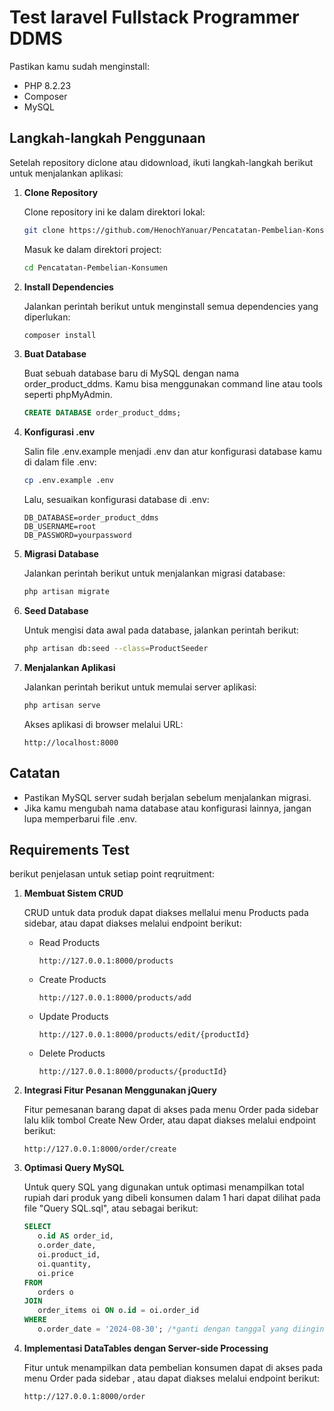 # Test laravel Fullstack Programmer DDMS

Pastikan kamu sudah menginstall:
- PHP 8.2.23
- Composer
- MySQL

## Langkah-langkah Penggunaan

Setelah repository diclone atau didownload, ikuti langkah-langkah berikut untuk menjalankan aplikasi:

1. **Clone Repository**
   
   Clone repository ini ke dalam direktori lokal:

   ```bash
   git clone https://github.com/HenochYanuar/Pencatatan-Pembelian-Konsumen.git
   ```

   Masuk ke dalam direktori project:

   ```bash
   cd Pencatatan-Pembelian-Konsumen
   ```

2. **Install Dependencies**

   Jalankan perintah berikut untuk menginstall semua dependencies yang diperlukan:

   ```bash
   composer install
   ```

3. **Buat Database**

   Buat sebuah database baru di MySQL dengan nama order_product_ddms. Kamu bisa menggunakan command line atau tools seperti phpMyAdmin.

   ```sql
   CREATE DATABASE order_product_ddms;
   ```

4. **Konfigurasi .env**

   Salin file .env.example menjadi .env dan atur konfigurasi database kamu di dalam file .env:

   ```bash
   cp .env.example .env
   ```

   Lalu, sesuaikan konfigurasi database di .env:

   ```dotenv
   DB_DATABASE=order_product_ddms
   DB_USERNAME=root
   DB_PASSWORD=yourpassword
   ```

5. **Migrasi Database**

   Jalankan perintah berikut untuk menjalankan migrasi database:

   ```bash
   php artisan migrate
   ```

6. **Seed Database**

   Untuk mengisi data awal pada database, jalankan perintah berikut:

   ```bash
   php artisan db:seed --class=ProductSeeder
   ```

7. **Menjalankan Aplikasi**

   Jalankan perintah berikut untuk memulai server aplikasi:

   ```bash
   php artisan serve
   ```

   Akses aplikasi di browser melalui URL:

   ```text
   http://localhost:8000
   ```

## Catatan

  - Pastikan MySQL server sudah berjalan sebelum menjalankan migrasi.
  - Jika kamu mengubah nama database atau konfigurasi lainnya, jangan lupa memperbarui file .env.


## Requirements Test

berikut penjelasan untuk setiap point reqruitment:

1. **Membuat Sistem CRUD**
   
   CRUD untuk data produk dapat diakses mellalui menu Products pada sidebar, atau dapat diakses melalui endpoint berikut:

   - Read Products
      ```url
      http://127.0.0.1:8000/products
      ```
   - Create Products
      ```url
      http://127.0.0.1:8000/products/add
      ```
   - Update Products
      ```url
      http://127.0.0.1:8000/products/edit/{productId}
      ```
   - Delete Products
      ```url
      http://127.0.0.1:8000/products/{productId}
      ```


2. **Integrasi Fitur Pesanan Menggunakan jQuery**

   Fitur pemesanan barang dapat di akses pada menu Order pada sidebar lalu klik tombol Create New Order, atau dapat diakses melalui endpoint berikut:

   ```url
   http://127.0.0.1:8000/order/create
   ```

3. **Optimasi Query MySQL**

   Untuk query SQL yang digunakan untuk optimasi menampilkan total rupiah dari produk yang dibeli konsumen dalam 1 hari dapat dilihat pada file "Query SQL.sql", atau sebagai berikut:

   ```sql
   SELECT
      o.id AS order_id,
      o.order_date,
      oi.product_id,
      oi.quantity,
      oi.price
   FROM
      orders o
   JOIN
      order_items oi ON o.id = oi.order_id
   WHERE
      o.order_date = '2024-08-30'; /*ganti dengan tanggal yang diinginkan*/
   ```

4. **Implementasi DataTables dengan Server-side Processing**

   Fitur untuk menampilkan data pembelian konsumen dapat di akses pada menu Order pada sidebar , atau dapat diakses melalui endpoint berikut:

   ```url
   http://127.0.0.1:8000/order
   ```
